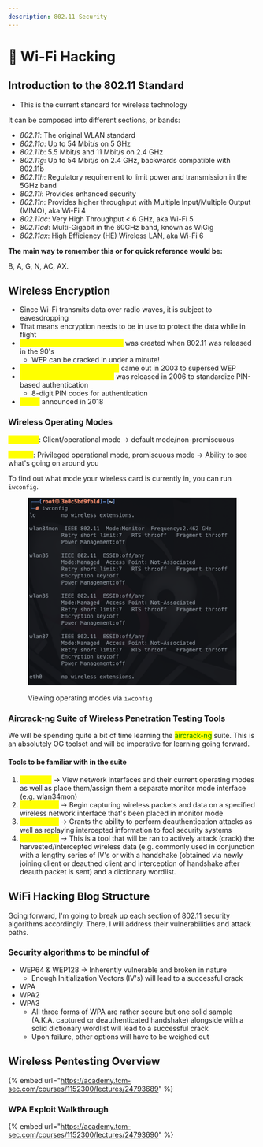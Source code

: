 ```yaml
---
description: 802.11 Security
---
```


# 🛜 Wi-Fi Hacking

## Introduction to the 802.11 Standard

* This is the current standard for wireless technology

It can be composed into different sections, or bands:

* _802.11_: The original WLAN standard
* _802.11a_: Up to 54 Mbit/s on 5 GHz
* _802.11b_: 5.5 Mbit/s and 11 Mbit/s on 2.4 GHz
* _802.11g_: Up to 54 Mbit/s on 2.4 GHz, backwards compatible with 802.11b
* _802.11h_: Regulatory requirement to limit power and transmission in the 5GHz band
* _802.11i_: Provides enhanced security
* _802.11n_: Provides higher throughput with Multiple Input/Multiple Output (MIMO), aka Wi-Fi 4
* _802.11ac_: Very High Throughput < 6 GHz, aka Wi-Fi 5
* _802.11ad_: Multi-Gigabit in the 60GHz band, known as WiGig
* _802.11ax_: High Efficiency (HE) Wireless LAN, aka Wi-Fi 6

**The main way to remember this or for quick reference would be:**

B, A, G, N, AC, AX.

## Wireless Encryption

* Since Wi-Fi transmits data over radio waves, it is subject to eavesdropping
* That means encryption needs to be in use to protect the data while in flight
* <mark style="color:yellow;">Wired Equivalent Privacy (WEP)</mark> was created when 802.11 was released in the 90's
  * WEP can be cracked in under a minute!
* <mark style="color:yellow;">Wi-Fi Protected Access (WPA)</mark> came out in 2003 to supersed WEP
* <mark style="color:yellow;">WPS (Wi-Fi Protected Setup)</mark> was released in 2006 to standardize PIN-based authentication
  * 8-digit PIN codes for authentication
* <mark style="color:yellow;">WPA3</mark> announced in 2018

### Wireless Operating Modes

<mark style="color:yellow;">Managed</mark>: Client/operational mode -> default mode/non-promiscuous

<mark style="color:yellow;">Monitor</mark>: Privileged operational mode, promiscuous mode -> Ability to see what's going on around you

To find out what mode your wireless card is currently in, you can run `iwconfig`.

<figure><img src="../.gitbook/assets/image (1) (1) (1) (1) (1) (1) (1) (1) (1) (1) (1) (1) (1) (1) (1) (1) (1) (1) (1) (1) (1) (1) (1) (1) (1).png" alt=""><figcaption><p>Viewing operating modes via <code>iwconfig</code></p></figcaption></figure>

### [Aircrack-ng](http://aircrack-ng.org/) Suite of Wireless Penetration Testing Tools

We will be spending quite a bit of time learning the <mark style="color:green;">aircrack-ng</mark> suite. This is an absolutely OG toolset and will be imperative for learning going forward.&#x20;

#### Tools to be familiar with in the suite

1. <mark style="color:yellow;">`airmon-ng`</mark> -> View network interfaces and their current operating modes as well as place them/assign them a separate monitor mode interface (e.g. wlan34mon)
2. <mark style="color:yellow;">`airodump-ng`</mark> -> Begin capturing wireless packets and data on a specified wireless network interface that's been placed in monitor mode
3. <mark style="color:yellow;">`aireplay-ng`</mark> -> Grants the ability to perform deauthentication attacks as well as replaying intercepted information to fool security systems
4. <mark style="color:yellow;">`aircrack-ng`</mark> -> This is a tool that will be ran to actively attack (crack) the harvested/intercepted wireless data (e.g. commonly used in conjunction with a lengthy series of IV's or with a handshake (obtained via newly joining client or deauthed client and interception of handshake after deauth packet is sent) and a dictionary wordlist.

## WiFi Hacking Blog Structure

Going forward, I'm going to break up each section of 802.11 security algorithms accordingly. There, I will address their vulnerabilities and attack paths.

### Security algorithms to be mindful of

* WEP64 & WEP128 -> Inherently vulnerable and broken in nature
  * &#x20;Enough Initialization Vectors (IV's) will lead to a successful crack
* WPA
* WPA2
* WPA3
  * All three forms of WPA are rather secure but one solid sample (A.K.A. captured or deauthenticated handshake) alongside with a solid dictionary wordlist will lead to a successful crack
  * Upon failure, other options will have to be weighed out

## Wireless Pentesting Overview

{% embed url="https://academy.tcm-sec.com/courses/1152300/lectures/24793689" %}

### WPA Exploit Walkthrough

{% embed url="https://academy.tcm-sec.com/courses/1152300/lectures/24793690" %}
